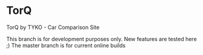 # TorQ
TorQ by TYKO - Car Comparison Site
 
This branch is for development purposes only.
New features are tested here ;)
The master branch is for current online builds
